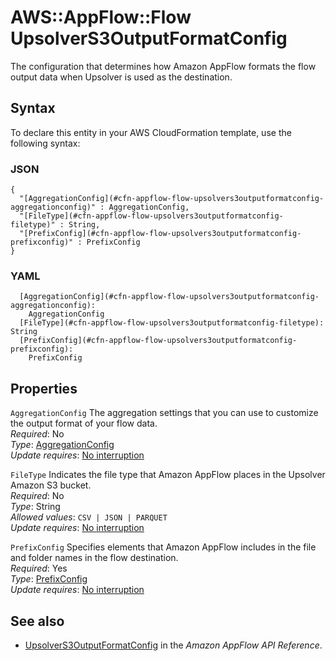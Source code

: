 # AWS::AppFlow::Flow UpsolverS3OutputFormatConfig<a name="aws-properties-appflow-flow-upsolvers3outputformatconfig"></a>

 The configuration that determines how Amazon AppFlow formats the flow output data when Upsolver is used as the destination\. 

## Syntax<a name="aws-properties-appflow-flow-upsolvers3outputformatconfig-syntax"></a>

To declare this entity in your AWS CloudFormation template, use the following syntax:

### JSON<a name="aws-properties-appflow-flow-upsolvers3outputformatconfig-syntax.json"></a>

```
{
  "[AggregationConfig](#cfn-appflow-flow-upsolvers3outputformatconfig-aggregationconfig)" : AggregationConfig,
  "[FileType](#cfn-appflow-flow-upsolvers3outputformatconfig-filetype)" : String,
  "[PrefixConfig](#cfn-appflow-flow-upsolvers3outputformatconfig-prefixconfig)" : PrefixConfig
}
```

### YAML<a name="aws-properties-appflow-flow-upsolvers3outputformatconfig-syntax.yaml"></a>

```
  [AggregationConfig](#cfn-appflow-flow-upsolvers3outputformatconfig-aggregationconfig): 
    AggregationConfig
  [FileType](#cfn-appflow-flow-upsolvers3outputformatconfig-filetype): String
  [PrefixConfig](#cfn-appflow-flow-upsolvers3outputformatconfig-prefixconfig): 
    PrefixConfig
```

## Properties<a name="aws-properties-appflow-flow-upsolvers3outputformatconfig-properties"></a>

`AggregationConfig`  <a name="cfn-appflow-flow-upsolvers3outputformatconfig-aggregationconfig"></a>
 The aggregation settings that you can use to customize the output format of your flow data\.   
*Required*: No  
*Type*: [AggregationConfig](aws-properties-appflow-flow-aggregationconfig.md)  
*Update requires*: [No interruption](https://docs.aws.amazon.com/AWSCloudFormation/latest/UserGuide/using-cfn-updating-stacks-update-behaviors.html#update-no-interrupt)

`FileType`  <a name="cfn-appflow-flow-upsolvers3outputformatconfig-filetype"></a>
 Indicates the file type that Amazon AppFlow places in the Upsolver Amazon S3 bucket\.   
*Required*: No  
*Type*: String  
*Allowed values*: `CSV | JSON | PARQUET`  
*Update requires*: [No interruption](https://docs.aws.amazon.com/AWSCloudFormation/latest/UserGuide/using-cfn-updating-stacks-update-behaviors.html#update-no-interrupt)

`PrefixConfig`  <a name="cfn-appflow-flow-upsolvers3outputformatconfig-prefixconfig"></a>
Specifies elements that Amazon AppFlow includes in the file and folder names in the flow destination\.  
*Required*: Yes  
*Type*: [PrefixConfig](aws-properties-appflow-flow-prefixconfig.md)  
*Update requires*: [No interruption](https://docs.aws.amazon.com/AWSCloudFormation/latest/UserGuide/using-cfn-updating-stacks-update-behaviors.html#update-no-interrupt)

## See also<a name="aws-properties-appflow-flow-upsolvers3outputformatconfig--seealso"></a>
+ [UpsolverS3OutputFormatConfig](https://docs.aws.amazon.com/appflow/1.0/APIReference/API_UpsolverS3OutputFormatConfig.html) in the *Amazon AppFlow API Reference*\.

